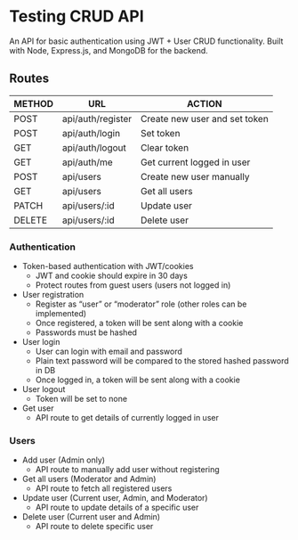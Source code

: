 # Testing CRUD API 

An API for basic authentication using JWT + User CRUD functionality. Built with
Node, Express.js, and MongoDB for the backend. 

## Routes

| METHOD | URL               | ACTION                        |
| ------ | ----------------- | ----------------------------- |
| POST   | api/auth/register | Create new user and set token |
| POST   | api/auth/login    | Set token                     |
| GET    | api/auth/logout   | Clear token                   |
| GET    | api/auth/me       | Get current logged in user    |
| POST   | api/users         | Create new user manually      |
| GET    | api/users         | Get all users                 |
| PATCH  | api/users/:id     | Update user                   |
| DELETE | api/users/:id     | Delete user                   |


### Authentication

- Token-based authentication with JWT/cookies
  - JWT and cookie should expire in 30 days
  - Protect routes from guest users (users not logged in)
- User registration
  - Register as “user” or “moderator” role (other roles can be implemented)
  - Once registered, a token will be sent along with a cookie
  - Passwords must be hashed
- User login
  - User can login with email and password
  - Plain text password will be compared to the stored hashed password in DB
  - Once logged in, a token will be sent along with a cookie
- User logout
  - Token will be set to none
- Get user
  - API route to get details of currently logged in user

### Users

- Add user (Admin only)
  - API route to manually add user without registering
- Get all users (Moderator and Admin)
  - API route to fetch all registered users
- Update user (Current user, Admin, and Moderator)
  - API route to update details of a specific user
- Delete user (Current user and Admin)
  - API route to delete specific user
